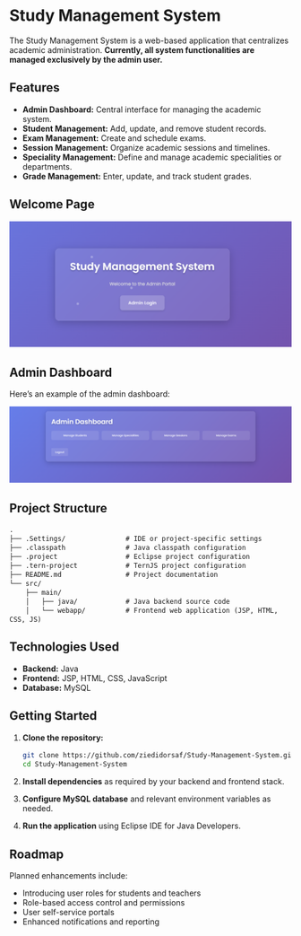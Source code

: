 # Study Management System

The Study Management System is a web-based application that centralizes academic administration. **Currently, all system functionalities are managed exclusively by the admin user.** 

## Features

- **Admin Dashboard:** Central interface for managing the academic system.
- **Student Management:** Add, update, and remove student records.
- **Exam Management:** Create and schedule exams.
- **Session Management:** Organize academic sessions and timelines.
- **Speciality Management:** Define and manage academic specialities or departments.
- **Grade Management:** Enter, update, and track student grades.

## Welcome Page

![Welcome page Screenshot](welcome-page.png)

## Admin Dashboard

Here’s an example of the admin dashboard:

![Admin Dashboard Screenshot](admin-dashboard.png)

## Project Structure

```
.
├── .Settings/               # IDE or project-specific settings
├── .classpath               # Java classpath configuration
├── .project                 # Eclipse project configuration
├── .tern-project            # TernJS project configuration
├── README.md                # Project documentation
└── src/
    ├── main/
    │   ├── java/            # Java backend source code
    │   └── webapp/          # Frontend web application (JSP, HTML, CSS, JS)
```

## Technologies Used

- **Backend:** Java
- **Frontend:** JSP, HTML, CSS, JavaScript 
- **Database:** MySQL

## Getting Started

1. **Clone the repository:**
   ```bash
   git clone https://github.com/ziedidorsaf/Study-Management-System.git
   cd Study-Management-System
   ```

2. **Install dependencies** as required by your backend and frontend stack.

3. **Configure MySQL database** and relevant environment variables as needed.

4. **Run the application** using Eclipse IDE for Java Developers.

## Roadmap

Planned enhancements include:
- Introducing user roles for students and teachers
- Role-based access control and permissions
- User self-service portals
- Enhanced notifications and reporting
